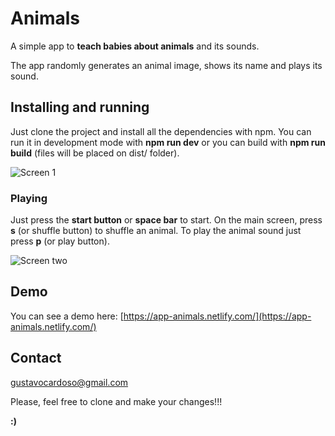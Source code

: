 # Animals
A simple app to **teach babies about animals** and its sounds.

The app randomly generates an animal image, shows its name and plays its sound.

## Installing and running

Just clone the project and install all the dependencies with npm.
You can run it in development mode with **npm run dev** or you can build with **npm run build** (files will be placed on dist/ folder). 

![Screen 1](https://raw.githubusercontent.com/gustavocardoso/animals/master/public/images/screenshots/pet-sounds-1.png)

### Playing

Just press the **start button** or **space bar** to start. On the main screen, press **s** (or shuffle button) to shuffle an animal. To play the animal sound just press **p** (or play button).

![Screen two](https://raw.githubusercontent.com/gustavocardoso/animals/master/public/images/screenshots/pet-sounds-2.png)

## Demo

You can see a demo here: [https://app-animals.netlify.com/](https://app-animals.netlify.com/)

## Contact
[gustavocardoso@gmail.com](mailto://gustavocardoso@gmail.com)

Please, feel free to clone and make your changes!!!

**:)**
